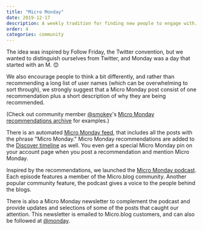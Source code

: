 ```yaml
---
title: "Micro Monday"
date: 2019-12-17
description: A weekly tradition for finding new people to engage with.
order: 4
categories: community
---
```


The idea was inspired by Follow Friday, the Twitter convention, but we wanted to distinguish ourselves from Twitter, and Monday was a day that started with an M. 😊

We also encourage people to think a bit differently, and rather than recommending a long list of user names (which can be overwhelming to sort through), we strongly suggest that a Micro Monday post consist of one recommendation plus a short description of why they are being recommended.

(Check out community member [@smokey](https://micro.blog/smokey)'s [Micro Monday recommendations archive](https://www.ardisson.org/afkar/tag/micromonday/) for examples.)

There is an automated [Micro Monday feed](https://micro.blog/discover/micromonday), that includes all the posts with the phrase "Micro Monday." Micro Monday recommendations are added to the [Discover timeline](https://micro.blog/discover) as well. You even get a special Micro Monday pin on your account page when you post a recommendation and mention Micro Monday.

Inspired by the recommendations, we launched the [Micro Monday podcast](https://micro.blog/monday). Each episode features a member of the Micro.blog community. Another popular community feature, the podcast gives a voice to the people behind the blogs.

There is also a Micro Monday newsletter to complement the podcast and provide updates and selections of some of the posts that caught our attention. This newsletter is emailed to Micro.blog customers, and can also be followed at [@monday](https://micro.blog/monday).

